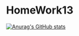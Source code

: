 # HomeWork13
[![Anurag's GitHub stats](https://github-readme-stats.vercel.app/api?username=ZeTscor&show_icons=true&theme=tokyonight)](https://github.com/anuraghazra/github-readme-stats)
